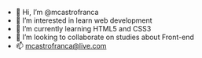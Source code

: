 - 👋 Hi, I’m @mcastrofranca
- 👀 I’m interested in learn web development
- 🌱 I’m currently learning HTML5 and CSS3
- 💞️ I’m looking to collaborate on studies about Front-end
- 📫 mcastrofranca@live.com

<!---
mcastrofranca/mcastrofranca is a ✨ special ✨ repository because its `README.md` (this file) appears on your GitHub profile.
You can click the Preview link to take a look at your changes.
--->
